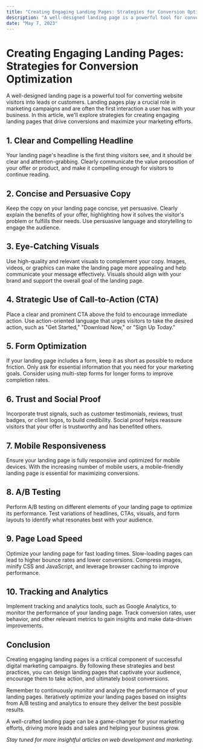 ```yaml
---
title: "Creating Engaging Landing Pages: Strategies for Conversion Optimization"
description: "A well-designed landing page is a powerful tool for converting website visitors into leads or customers. Landing pages play a crucial role in marketing campaigns and are often the first interaction a user has with your business. In this article..."
date: "May 7, 2023"
---
```


# Creating Engaging Landing Pages: Strategies for Conversion Optimization

A well-designed landing page is a powerful tool for converting website visitors into leads or customers. Landing pages play a crucial role in marketing campaigns and are often the first interaction a user has with your business. In this article, we'll explore strategies for creating engaging landing pages that drive conversions and maximize your marketing efforts.

## 1. **Clear and Compelling Headline**

Your landing page's headline is the first thing visitors see, and it should be clear and attention-grabbing. Clearly communicate the value proposition of your offer or product, and make it compelling enough for visitors to continue reading.

## 2. **Concise and Persuasive Copy**

Keep the copy on your landing page concise, yet persuasive. Clearly explain the benefits of your offer, highlighting how it solves the visitor's problem or fulfills their needs. Use persuasive language and storytelling to engage the audience.

## 3. **Eye-Catching Visuals**

Use high-quality and relevant visuals to complement your copy. Images, videos, or graphics can make the landing page more appealing and help communicate your message effectively. Visuals should align with your brand and support the overall goal of the landing page.

## 4. **Strategic Use of Call-to-Action (CTA)**

Place a clear and prominent CTA above the fold to encourage immediate action. Use action-oriented language that urges visitors to take the desired action, such as "Get Started," "Download Now," or "Sign Up Today."

## 5. **Form Optimization**

If your landing page includes a form, keep it as short as possible to reduce friction. Only ask for essential information that you need for your marketing goals. Consider using multi-step forms for longer forms to improve completion rates.

## 6. **Trust and Social Proof**

Incorporate trust signals, such as customer testimonials, reviews, trust badges, or client logos, to build credibility. Social proof helps reassure visitors that your offer is trustworthy and has benefited others.

## 7. **Mobile Responsiveness**

Ensure your landing page is fully responsive and optimized for mobile devices. With the increasing number of mobile users, a mobile-friendly landing page is essential for maximizing conversions.

## 8. **A/B Testing**

Perform A/B testing on different elements of your landing page to optimize its performance. Test variations of headlines, CTAs, visuals, and form layouts to identify what resonates best with your audience.

## 9. **Page Load Speed**

Optimize your landing page for fast loading times. Slow-loading pages can lead to higher bounce rates and lower conversions. Compress images, minify CSS and JavaScript, and leverage browser caching to improve performance.

## 10. **Tracking and Analytics**

Implement tracking and analytics tools, such as Google Analytics, to monitor the performance of your landing page. Track conversion rates, user behavior, and other relevant metrics to gain insights and make data-driven improvements.

## Conclusion

Creating engaging landing pages is a critical component of successful digital marketing campaigns. By following these strategies and best practices, you can design landing pages that captivate your audience, encourage them to take action, and ultimately boost conversions.

Remember to continuously monitor and analyze the performance of your landing pages. Iteratively optimize your landing pages based on insights from A/B testing and analytics to ensure they deliver the best possible results.

A well-crafted landing page can be a game-changer for your marketing efforts, driving more leads and sales and helping your business grow.

_Stay tuned for more insightful articles on web development and marketing._
